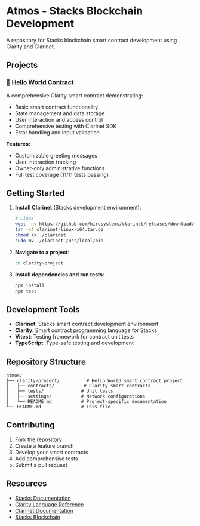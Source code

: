 # Atmos - Stacks Blockchain Development

A repository for Stacks blockchain smart contract development using Clarity and Clarinet.

## Projects

### 🚀 [Hello World Contract](./clarity-project/)

A comprehensive Clarity smart contract demonstrating:
- Basic smart contract functionality
- State management and data storage
- User interaction and access control
- Comprehensive testing with Clarinet SDK
- Error handling and input validation

**Features:**
- Customizable greeting messages
- User interaction tracking
- Owner-only administrative functions
- Full test coverage (11/11 tests passing)

## Getting Started

1. **Install Clarinet** (Stacks development environment):
   ```bash
   # Linux
   wget -nv https://github.com/hirosystems/clarinet/releases/download/v3.1.0/clarinet-linux-x64-glibc.tar.gz -O clarinet-linux-x64.tar.gz
   tar -xf clarinet-linux-x64.tar.gz
   chmod +x ./clarinet
   sudo mv ./clarinet /usr/local/bin
   ```

2. **Navigate to a project**:
   ```bash
   cd clarity-project
   ```

3. **Install dependencies and run tests**:
   ```bash
   npm install
   npm test
   ```

## Development Tools

- **Clarinet**: Stacks smart contract development environment
- **Clarity**: Smart contract programming language for Stacks
- **Vitest**: Testing framework for contract unit tests
- **TypeScript**: Type-safe testing and development

## Repository Structure

```
atmos/
├── clarity-project/          # Hello World smart contract project
│   ├── contracts/           # Clarity smart contracts
│   ├── tests/              # Unit tests
│   ├── settings/           # Network configurations
│   └── README.md           # Project-specific documentation
└── README.md               # This file
```

## Contributing

1. Fork the repository
2. Create a feature branch
3. Develop your smart contracts
4. Add comprehensive tests
5. Submit a pull request

## Resources

- [Stacks Documentation](https://docs.stacks.co/)
- [Clarity Language Reference](https://docs.stacks.co/clarity/)
- [Clarinet Documentation](https://docs.hiro.so/stacks/clarinet)
- [Stacks Blockchain](https://www.stacks.co/)
